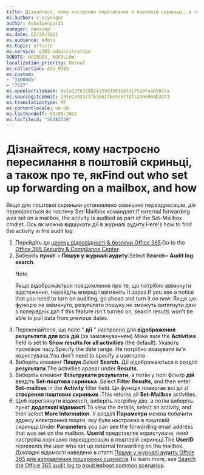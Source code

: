 ```yaml
---
title: Дізнайтеся, кому настроєно пересилання в поштовій скриньці, а також про те, як
ms.author: v-aiyengar
author: AshaIyengar21
manager: dansimp
ms.date: 02/26/2021
ms.audience: Admin
ms.topic: article
ms.service: o365-administration
ROBOTS: NOINDEX, NOFOLLOW
localization_priority: Normal
ms.collection: Adm_O365
ms.custom:
- "3100005"
- "7327"
ms.openlocfilehash: 6a1a1376758024339939d10a7d17520faa8505ea
ms.sourcegitcommit: 251e2e82571fb3bb1fbe3dbf7bfca30e004b3373
ms.translationtype: MT
ms.contentlocale: uk-UA
ms.lasthandoff: 03/05/2021
ms.locfileid: "50483358"
---
```

# <a name="find-out-who-set-up-forwarding-on-a-mailbox-and-how"></a><span data-ttu-id="de942-102">Дізнайтеся, кому настроєно пересилання в поштовій скриньці, а також про те, як</span><span class="sxs-lookup"><span data-stu-id="de942-102">Find out who set up forwarding on a mailbox, and how</span></span>

<span data-ttu-id="de942-103">Якщо для поштової скриньки установлено зовнішню переадресацію, дія перевіряється як частину Set-Mailbox командлет.</span><span class="sxs-lookup"><span data-stu-id="de942-103">If external forwarding was set on a mailbox, the activity is audited as part of the Set-Mailbox cmdlet.</span></span> <span data-ttu-id="de942-104">Ось як можна відшукати дії в журналі аудиту.</span><span class="sxs-lookup"><span data-stu-id="de942-104">Here's how to find the activity in the audit log:</span></span>

1. <span data-ttu-id="de942-105">Перейдіть до [центру відповідності & безпеки Office 365](https://go.microsoft.com/fwlink/p/?linkid=2077143).</span><span class="sxs-lookup"><span data-stu-id="de942-105">Go to the [Office 365 Security & Compliance Center](https://go.microsoft.com/fwlink/p/?linkid=2077143).</span></span>
1. <span data-ttu-id="de942-106">Виберіть **пункт** >  **Пошук у журналі аудиту**.</span><span class="sxs-lookup"><span data-stu-id="de942-106">Select **Search**> **Audit log search**.</span></span>
    > [!NOTE]
    > <span data-ttu-id="de942-107">Якщо відображається повідомлення про те, що потрібно ввімкнути відстеження, перейдіть вперед і ввімкніть її зараз.</span><span class="sxs-lookup"><span data-stu-id="de942-107">If you see a notice that you need to turn on auditing, go ahead and turn it on now.</span></span> <span data-ttu-id="de942-108">Якщо цю функцію не ввімкнуто, результати пошуку не зможуть витягнути дані з попередніх дат.</span><span class="sxs-lookup"><span data-stu-id="de942-108">If this feature isn't turned on, search results won't be able to pull data from previous dates.</span></span>
1. <span data-ttu-id="de942-109">Переконайтеся, що поле " **дії** " настроєно для **відображення результатів для всіх дій** (за замовчуванням).</span><span class="sxs-lookup"><span data-stu-id="de942-109">Make sure the **Activities** field is set to **Show results for all activities** (the default).</span></span> <span data-ttu-id="de942-110">Укажіть проміжок часу.</span><span class="sxs-lookup"><span data-stu-id="de942-110">Specify the date range.</span></span> <span data-ttu-id="de942-111">Не потрібно вказувати ім'я користувача.</span><span class="sxs-lookup"><span data-stu-id="de942-111">You don't need to specify a username.</span></span>
1. <span data-ttu-id="de942-112">Виберіть елемент **Пошук**.</span><span class="sxs-lookup"><span data-stu-id="de942-112">Select **Search**.</span></span> <span data-ttu-id="de942-113">Дії відображаються в розділі **результати**.</span><span class="sxs-lookup"><span data-stu-id="de942-113">The activities appear under **Results**.</span></span>
1. <span data-ttu-id="de942-114">Виберіть елемент **Фільтрувати результати**, а потім у полі фільтр **дій** введіть **Set-поштова скринька** .</span><span class="sxs-lookup"><span data-stu-id="de942-114">Select **Filter Results**, and then enter **Set-mailbox** in the **Activity** filter field.</span></span> <span data-ttu-id="de942-115">Ця функція повертає всі дії зі **створення поштових скриньок** .</span><span class="sxs-lookup"><span data-stu-id="de942-115">This returns all **Set-Mailbox** activities.</span></span>
1. <span data-ttu-id="de942-116">Щоб переглянути відомості, виберіть потрібну дію, а потім виберіть пункт **додаткові відомості**.</span><span class="sxs-lookup"><span data-stu-id="de942-116">To view the details, select an activity, and then select **More Information**.</span></span> <span data-ttu-id="de942-117">У розділі **Параметри** можна побачити адресу електронної пошти, яку було настроєно в поштовій скриньці.</span><span class="sxs-lookup"><span data-stu-id="de942-117">Under **Parameters** you can see the forwarding email address that was set on the mailbox.</span></span> <span data-ttu-id="de942-118">**Userid** представляє користувача, який настроїла зовнішню переадресацію в поштовій скриньці.</span><span class="sxs-lookup"><span data-stu-id="de942-118">The **UserID** represents the user who set up external forwarding on the mailbox.</span></span>
<span data-ttu-id="de942-119">Докладні відомості наведено в статті [Пошук у журналі аудиту Office 365 для виправлення поширених сценаріїв](https://go.microsoft.com/fwlink/?linkid=2103944).</span><span class="sxs-lookup"><span data-stu-id="de942-119">To learn more, see [Search the Office 365 audit log to troubleshoot common scenarios](https://go.microsoft.com/fwlink/?linkid=2103944).</span></span>